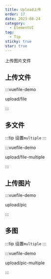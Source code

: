 ```yaml
---
title: Upload上传
order: 17
date: 2023-08-24
category:
  - ElementUI
tag:
  - Tip
sticky: true
star: true
---
```


上传图片文件

<!-- more -->

## 上传文件

:::vuefile-demo

upload/file

:::

## 多文件

:::tip
设置<code>multiple</code>
:::

:::vuefile-demo

upload/file-multiple

:::

## 上传图片

:::vuefile-demo

upload/pic

:::

## 多图

:::tip
设置<code>multiple</code>
:::

:::vuefile-demo

upload/pic-multiple

:::